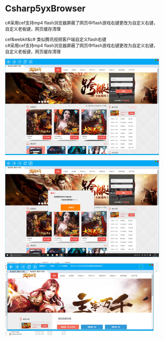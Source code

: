 # Csharp5yxBrowser
c#采用cef支持mp4 flash浏览器屏蔽了网页中flash游戏右键更改为自定义右键， 自定义老板键，网页缓存清理

cef&webkit&c#    类似腾讯视频客户端自定义flash右键    
c#采用cef支持mp4 flash浏览器屏蔽了网页中flash游戏右键更改为自定义右键， 自定义老板键，网页缓存清理

![image description](UI1.png)

![image description](UI2.png)

![image description](ui3.png)
